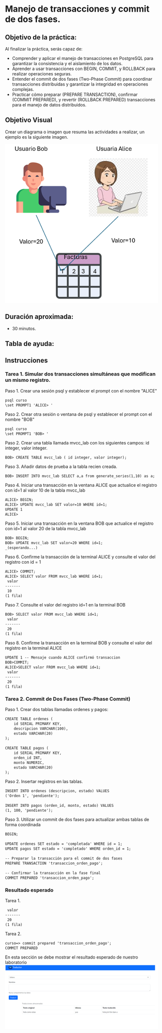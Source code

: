 # Manejo de transacciones y commit de dos fases.

## Objetivo de la práctica:
Al finalizar la práctica, serás capaz de:
- Comprender y aplicar el manejo de transacciones en PostgreSQL para garantizar la consistencia y el aislamiento de los datos.
- Aprender a usar transacciones con BEGIN, COMMIT, y ROLLBACK para realizar operaciones seguras.
- Entender el commit de dos fases (Two-Phase Commit) para coordinar transacciones distribuidas y garantizar la integridad en operaciones complejas.
- Practicar cómo preparar (PREPARE TRANSACTION), confirmar (COMMIT PREPARED), y revertir (ROLLBACK PREPARED) transacciones para el manejo de datos distribuidos.
## Objetivo Visual 
Crear un diagrama o imagen que resuma las actividades a realizar, un ejemplo es la siguiente imagen. 

![diagrama1](../images/cap2/img1.png)

## Duración aproximada:
- 30 minutos.

## Tabla de ayuda:

## Instrucciones 
<!-- Proporciona pasos detallados sobre cómo configurar y administrar sistemas, implementar soluciones de software, realizar pruebas de seguridad, o cualquier otro escenario práctico relevante para el campo de la tecnología de la información -->
### Tarea 1. Simular dos transacciones simultáneas que modifican un mismo registro.

Paso 1.  Crear una sesión psql y establecer el prompt con el nombre "ALICE"
```shell
psql curso 
\set PROMPT1 'ALICE> '
```
Paso 2.  Crear otra sesión o ventana de psql y establecer el prompt con el nombre "BOB"
```shell
psql curso
\set PROMPT1 'BOB> '
```

Paso 2. Crear una tabla llamada mvcc_lab con los siguientes campos: id integer, valor integer.
```shell 
BOB> CREATE TABLE mvcc_lab ( id integer, valor integer);
```

Paso 3. Añadir datos de prueba a la tabla recien creada.
```shell 
BOB> INSERT INTO mvcc_lab SELECT a,a from generate_series(1,10) as a;
```

Paso 4. Iniciar una transacción en la ventana ALICE que actualice el registro con id=1 al valor 10 de la tabla mvcc_lab
```shell 
ALICE> BEGIN;
ALICE> UPDATE mvcc_lab SET valor=10 WHERE id=1;
UPDATE 1
ALICE>
```
Paso 5. Iniciar una transacción en la ventana BOB que actualice el registro con id=1 al valor 20 de la tabla mvcc_lab
```shell 
BOB> BEGIN;
BOB> UPDATE mvcc_lab SET valor=20 WHERE id=1;
_(esperando...)
```
Paso 6. Confirme la transacción de la terminal ALICE y consulte el valor del registro con id = 1
```shell 
ALICE> COMMIT;
ALICE> SELECT valor FROM mvcc_lab WHERE id=1;
 valor
-------
 10
(1 fila)
```
Paso 7. Consulte el valor del registro id=1 en la terminal BOB
```shell 
BOB> SELECT valor FROM mvcc_lab WHERE id=1;
 valor
-------
 20
(1 fila)
```
Paso 8. Confirme la transacción en la terminal BOB y consulte el valor del registro en la terminal ALICE
```shell 
UPDATE 1 -- Mensaje cuando ALICE confirmó transaccion
BOB>COMMIT;
ALICE>SELECT valor FROM mvcc_lab WHERE id=1;
 valor
-------
 20
(1 fila)

```

### Tarea 2. Commit de Dos Fases (Two-Phase Commit)
Paso 1. Crear dos tablas llamadas ordenes y pagos:
```shell
CREATE TABLE ordenes (
    id SERIAL PRIMARY KEY,
    descripcion VARCHAR(100),
    estado VARCHAR(20)
);

CREATE TABLE pagos (
    id SERIAL PRIMARY KEY,
    orden_id INT,
    monto NUMERIC,
    estado VARCHAR(20)
);

```
Paso 2. Insertar registros en las tablas.
```shell
INSERT INTO ordenes (descripcion, estado) VALUES 
('Orden 1', 'pendiente');

INSERT INTO pagos (orden_id, monto, estado) VALUES 
(1, 100, 'pendiente');

```

Paso 3. Utilizar un commit de dos fases para actualizar ambas tablas de forma coordinada
```shell
BEGIN;

UPDATE ordenes SET estado = 'completada' WHERE id = 1;
UPDATE pagos SET estado = 'completado' WHERE orden_id = 1;

-- Preparar la transacción para el commit de dos fases
PREPARE TRANSACTION 'transaccion_orden_pago';

-- Confirmar la transacción en la fase final
COMMIT PREPARED 'transaccion_orden_pago';

```

### Resultado esperado
Tarea 1.
```shell
 valor
-------
 20
(1 fila)

```
Tarea 2.
```shell
curso=> commit prepared 'transaccion_orden_pago';
COMMIT PREPARED
```


En esta sección se debe mostrar el resultado esperado de nuestro laboratorio
![imagen resultado](../images/img3.png)
